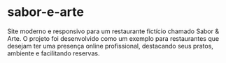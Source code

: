# sabor-e-arte
Site moderno e responsivo para um restaurante fictício chamado Sabor &amp; Arte. O projeto foi desenvolvido como um exemplo para restaurantes que desejam ter uma presença online profissional, destacando seus pratos, ambiente e facilitando reservas.
